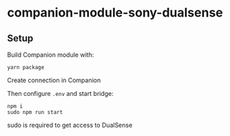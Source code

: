 # companion-module-sony-dualsense

## Setup

Build Companion module with:
```
yarn package
```
Create connection in Companion

Then configure `.env` and start bridge:
```
npm i
sudo npm run start
```

sudo is required to get access to DualSense